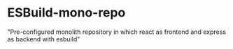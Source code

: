 # ESBuild-mono-repo
"Pre-configured monolith repository in which react as frontend and express as backend with esbuild"
